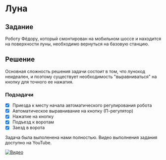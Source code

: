 # Луна
## Задание
Роботу Фёдору, который смонтирован на мобильном шоссе и находится на поверхности луны, необходимо вернуться на базовую станцию.

## Решение
Основная сложность решения задачи состоит в том, что луноход неидеален, и поэтому существует необходимость "выравниваться" на кнопку для точного ее нажатия.

### Подзадачи
- [x] Приезда к месту начала автоматического регулирования робота
- [x] Автоматическое выравнивание на кнопку (П-регулятор)
- [x] Нажатие на кнопку
- [x] Подъезд к воротам
- [x] Заезд в ворота

Задача была выполенена нами полностью. Видео выполнения задания доступно на YouTube.

[![Видео](https://user-images.githubusercontent.com/19249148/73462043-c020ce00-43ad-11ea-8fee-7cf2e8f864c1.png)](https://youtu.be/HgxRyLO5FOI)